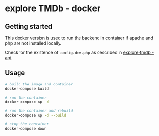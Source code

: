 # explore TMDb - docker

## Getting started

This docker version is used to run the backend in container if apache and php are not installed locally.

Check for the existence of `config.dev.php` as described in [explore-tmdb - api](./api).

## Usage

```bash
# build the image and container
docker-compose build

# run the container
docker-compose up -d

# run the container and rebuild
docker-compose up -d --build

# stop the container
docker-compose down
```
